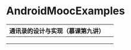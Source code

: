 # AndroidMoocExamples

| **通讯录的设计与实现（慕课第九讲）** |      |
| ------------------------------------ | ---- |
|                                      |      |
|                                      |      |
|                                      |      |

